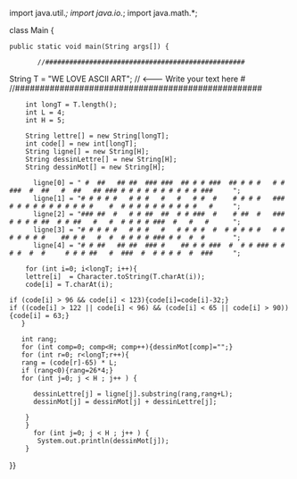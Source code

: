 import java.util.*;
import java.io.*;
import java.math.*;

class Main {

    public static void main(String args[]) {
    
           //##################################################    
 String T = "WE LOVE ASCII ART"; // <--- Write your text here #
           //##################################################

        int longT = T.length(); 
        int L = 4;
        int H = 5;

        String lettre[] = new String[longT];
        int code[] = new int[longT];
        String ligne[] = new String[H];
        String dessinLettre[] = new String[H];
        String dessinMot[] = new String[H];
     
          ligne[0] = " #  ##   ## ##  ### ###  ## # # ###  ## # # #   # # ###  #  ##   #  ##   ## ### # # # # # # # # # # ###     ";
          ligne[1] = "# # # # #   # # #   #   #   # #  #    # # # #   ### # # # # # # # # # # #    #  # # # # # # # # # #   #     ";
          ligne[2] = "### ##  #   # # ##  ##  # # ###  #    # ##  #   ### # # # # ##  # # ##   #   #  # # # # ###  #   #   #      ";
          ligne[3] = "# # # # #   # # #   #   # # # #  #  # # # # #   # # # # # # #    ## # #   #  #  # # # # ### # #  #  #       ";
          ligne[4] = "# # ##   ## ##  ### #    ## # # ###  #  # # ### # # # #  #  #     # # # ##   #  ###  #  # # # #  #  ###     ";
     
        for (int i=0; i<longT; i++){
        lettre[i]  = Character.toString(T.charAt(i));
        code[i] = T.charAt(i);
        
    if (code[i] > 96 && code[i] < 123){code[i]=code[i]-32;}
    if ((code[i] > 122 || code[i] < 96) && (code[i] < 65 || code[i] > 90)){code[i] = 63;}
       }
 
       int rang;
       for (int comp=0; comp<H; comp++){dessinMot[comp]="";}
       for (int r=0; r<longT;r++){
       rang = (code[r]-65) * L;
       if (rang<0){rang=26*4;}
       for (int j=0; j < H ; j++ ) {

          dessinLettre[j] = ligne[j].substring(rang,rang+L);
          dessinMot[j] = dessinMot[j] + dessinLettre[j];
       
        }
        }
          for (int j=0; j < H ; j++ ) {
           System.out.println(dessinMot[j]);
        }

}}
